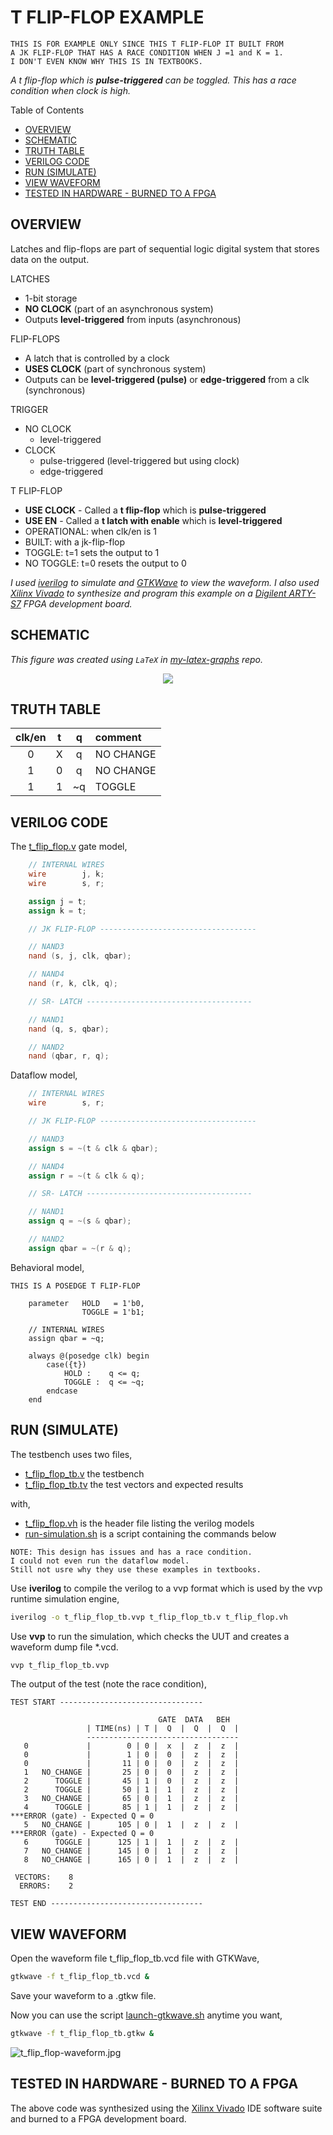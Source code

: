 # T FLIP-FLOP EXAMPLE

```text
THIS IS FOR EXAMPLE ONLY SINCE THIS T FLIP-FLOP IT BUILT FROM
A JK FLIP-FLOP THAT HAS A RACE CONDITION WHEN J =1 and K = 1.
I DON'T EVEN KNOW WHY THIS IS IN TEXTBOOKS.
```

_A t flip-flop which is **pulse-triggered**
can be toggled.
This has a race condition when clock is high._

Table of Contents

* [OVERVIEW](https://github.com/JeffDeCola/my-verilog-examples/tree/master/basic-code/sequential-logic/t_flip_flop#overview)
* [SCHEMATIC](https://github.com/JeffDeCola/my-verilog-examples/tree/master/basic-code/sequential-logic/t_flip_flop#schematic)
* [TRUTH TABLE](https://github.com/JeffDeCola/my-verilog-examples/tree/master/basic-code/sequential-logic/t_flip_flop#truth-table)
* [VERILOG CODE](https://github.com/JeffDeCola/my-verilog-examples/tree/master/basic-code/sequential-logic/t_flip_flop#verilog-code)
* [RUN (SIMULATE)](https://github.com/JeffDeCola/my-verilog-examples/tree/master/basic-code/sequential-logic/t_flip_flop#run-simulate)
* [VIEW WAVEFORM](https://github.com/JeffDeCola/my-verilog-examples/tree/master/basic-code/sequential-logic/t_flip_flop#view-waveform)
* [TESTED IN HARDWARE - BURNED TO A FPGA](https://github.com/JeffDeCola/my-verilog-examples/tree/master/basic-code/sequential-logic/t_flip_flop#tested-in-hardware---burned-to-a-fpga)

## OVERVIEW

Latches and flip-flops are part of sequential logic
digital system that stores data on the output.

LATCHES

* 1-bit storage
* **NO CLOCK** (part of an asynchronous system)
* Outputs **level-triggered** from inputs (asynchronous)

FLIP-FLOPS

* A latch that is controlled by a clock
* **USES CLOCK** (part of synchronous system)
* Outputs can be **level-triggered (pulse)**
  or **edge-triggered** from a clk (synchronous)

TRIGGER

* NO CLOCK
  * level-triggered
* CLOCK
  * pulse-triggered (level-triggered but using clock)
  * edge-triggered

T FLIP-FLOP

* **USE CLOCK** - Called a **t flip-flop** which is **pulse-triggered**
* **USE EN** - Called a **t latch with enable** which is **level-triggered**
* OPERATIONAL: when clk/en is 1
* BUILT: with a jk-flip-flop
* TOGGLE: t=1 sets the output to 1
* NO TOGGLE: t=0 resets the output to 0

_I used
[iverilog](https://github.com/JeffDeCola/my-cheat-sheets/tree/master/hardware/tools/simulation/iverilog-cheat-sheet)
to simulate and
[GTKWave](https://github.com/JeffDeCola/my-cheat-sheets/tree/master/hardware/tools/simulation/gtkwave-cheat-sheet)
to view the waveform. I also used
[Xilinx Vivado](https://github.com/JeffDeCola/my-cheat-sheets/tree/master/hardware/tools/synthesis/xilinx-vivado-cheat-sheet)
to synthesize and program this example on a
[Digilent ARTY-S7](https://github.com/JeffDeCola/my-cheat-sheets/tree/master/hardware/development/fpga-development-boards/digilent-arty-s7-cheat-sheet)
FPGA development board._

## SCHEMATIC

_This figure was created using `LaTeX` in
[my-latex-graphs](https://github.com/JeffDeCola/my-latex-graphs/tree/master/mathematics/applied/electrical-engineering/sequential-logic/t-flip-flop)
repo._

<p align="center">
    <img src="svgs/t-flip-flop.svg"
    align="middle"
</p>

## TRUTH TABLE

| clk/en |  t  |  q  | comment     |
|:------:|:---:|:---:|:------------|
|  0     |  X  |  q  | NO CHANGE   |
|  1     |  0  |  q  | NO CHANGE   |
|  1     |  1  | ~q  | TOGGLE      |

## VERILOG CODE

The
[t_flip_flop.v](https://github.com/JeffDeCola/my-verilog-examples/blob/master/basic-code/sequential-logic/t_flip_flop/t_flip_flop.v)
gate model,

```verilog
    // INTERNAL WIRES
    wire        j, k;
    wire        s, r;

    assign j = t;
    assign k = t;

    // JK FLIP-FLOP -----------------------------------

    // NAND3
    nand (s, j, clk, qbar);

    // NAND4
    nand (r, k, clk, q);

    // SR- LATCH -------------------------------------

    // NAND1
    nand (q, s, qbar);

    // NAND2
    nand (qbar, r, q);
```

Dataflow model,

```verilog
    // INTERNAL WIRES
    wire        s, r;

    // JK FLIP-FLOP -----------------------------------

    // NAND3
    assign s = ~(t & clk & qbar);

    // NAND4
    assign r = ~(t & clk & q);

    // SR- LATCH -------------------------------------

    // NAND1
    assign q = ~(s & qbar);

    // NAND2
    assign qbar = ~(r & q);
```

Behavioral model,

```text
THIS IS A POSEDGE T FLIP-FLOP
```

```text
    parameter   HOLD   = 1'b0,
                TOGGLE = 1'b1;

    // INTERNAL WIRES
    assign qbar = ~q;

    always @(posedge clk) begin
        case({t})
            HOLD :    q <= q;
            TOGGLE :  q <= ~q;
        endcase
    end
```

## RUN (SIMULATE)

The testbench uses two files,

* [t_flip_flop_tb.v](https://github.com/JeffDeCola/my-verilog-examples/blob/master/basic-code/sequential-logic/t_flip_flop/t_flip_flop_tb.v)
  the testbench
* [t_flip_flop_tb.tv](https://github.com/JeffDeCola/my-verilog-examples/blob/master/basic-code/sequential-logic/t_flip_flop/t_flip_flop_tb.tv)
  the test vectors and expected results

with,

* [t_flip_flop.vh](https://github.com/JeffDeCola/my-verilog-examples/blob/master/basic-code/sequential-logic/t_flip_flop/t_flip_flop.vh)
  is the header file listing the verilog models
* [run-simulation.sh](https://github.com/JeffDeCola/my-verilog-examples/blob/master/basic-code/sequential-logic/t_flip_flop/run-simulation.sh)
  is a script containing the commands below

```text
NOTE: This design has issues and has a race condition.
I could not even run the dataflow model.
Still not usre why they use these examples in textbooks.
```

Use **iverilog** to compile the verilog to a vvp format
which is used by the vvp runtime simulation engine,

```bash
iverilog -o t_flip_flop_tb.vvp t_flip_flop_tb.v t_flip_flop.vh
```

Use **vvp** to run the simulation, which checks the UUT
and creates a waveform dump file *.vcd.

```bash
vvp t_flip_flop_tb.vvp
```

The output of the test (note the race condition),

```text
TEST START --------------------------------

                                 GATE  DATA   BEH
                 | TIME(ns) | T |  Q  |  Q  |  Q  |
                 ----------------------------------
   0             |        0 | 0 |  x  |  z  |  z  |
   0             |        1 | 0 |  0  |  z  |  z  |
   0             |       11 | 0 |  0  |  z  |  z  |
   1   NO_CHANGE |       25 | 0 |  0  |  z  |  z  |
   2      TOGGLE |       45 | 1 |  0  |  z  |  z  |
   2      TOGGLE |       50 | 1 |  1  |  z  |  z  |
   3   NO_CHANGE |       65 | 0 |  1  |  z  |  z  |
   4      TOGGLE |       85 | 1 |  1  |  z  |  z  |
***ERROR (gate) - Expected Q = 0
   5   NO_CHANGE |      105 | 0 |  1  |  z  |  z  |
***ERROR (gate) - Expected Q = 0
   6      TOGGLE |      125 | 1 |  1  |  z  |  z  |
   7   NO_CHANGE |      145 | 0 |  1  |  z  |  z  |
   8   NO_CHANGE |      165 | 0 |  1  |  z  |  z  |

 VECTORS:    8
  ERRORS:    2

TEST END ----------------------------------
```

## VIEW WAVEFORM

Open the waveform file t_flip_flop_tb.vcd file with GTKWave,

```bash
gtkwave -f t_flip_flop_tb.vcd &
```

Save your waveform to a .gtkw file.

Now you can use the script
[launch-gtkwave.sh](https://github.com/JeffDeCola/my-verilog-examples/blob/master/launch-GTKWave-script/launch-gtkwave.sh)
anytime you want,

```bash
gtkwave -f t_flip_flop_tb.gtkw &
```

![t_flip_flop-waveform.jpg](../../../docs/pics/basic-code/t_flip_flop-waveform.jpg)

## TESTED IN HARDWARE - BURNED TO A FPGA

The above code was synthesized using the
[Xilinx Vivado](https://github.com/JeffDeCola/my-cheat-sheets/tree/master/hardware/tools/synthesis/xilinx-vivado-cheat-sheet)
IDE software suite and burned to a FPGA development board.
